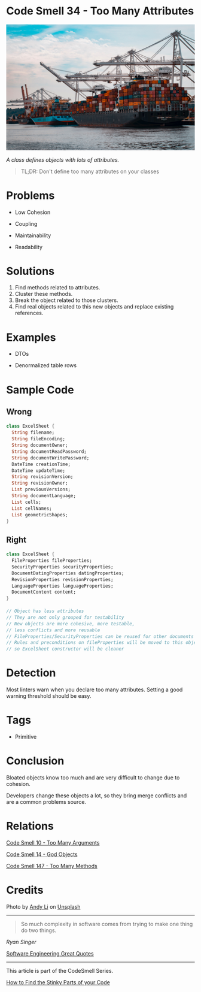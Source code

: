 # Code Smell 34 - Too Many Attributes

![Code Smell 34 - Too Many Attributes](Code%20Smell%2034%20-%20Too%20Many%20Attributes.jpg)

*A class defines objects with lots of attributes.*

> TL;DR: Don't define too many attributes on your classes

# Problems

- Low Cohesion

- Coupling

- Maintainability

- Readability

# Solutions

1. Find methods related to attributes.
2. Cluster these methods.
3. Break the object related to those clusters.
4. Find real objects related to this new objects and replace existing references.

# Examples

- DTOs

- Denormalized table rows

# Sample Code

## Wrong

[Gist Url]: # (https://gist.github.com/mcsee/b6c664aef3247af3bc48d19f3d47d20e)

```dart
class ExcelSheet {
  String filename;
  String fileEncoding;
  String documentOwner;
  String documentReadPassword;
  String documentWritePassword;  
  DateTime creationTime;
  DateTime updateTime;  
  String revisionVersion;
  String revisionOwner;
  List previousVersions;  
  String documentLanguage;  
  List cells;
  List cellNames;
  List geometricShapes;  
}
```

## Right

[Gist Url]: # (https://gist.github.com/mcsee/c34dd227f16b52772f8c4cfbb31841e8)

```dart
class ExcelSheet {
  FileProperties fileProperties;
  SecurityProperties securityProperties;
  DocumentDatingProperties datingProperties;
  RevisionProperties revisionProperties;
  LanguageProperties languageProperties;
  DocumentContent content;  
}

// Object has less attributes
// They are not only grouped for testability
// New objects are more cohesive, more testable, 
// less conflicts and more reusable
// FileProperties/SecurityProperties can be reused for other documents
// Rules and preconditions on fileProperties will be moved to this object 
// so ExcelSheet constructor will be cleaner
```

# Detection

Most linters warn when you declare too many attributes. Setting a good warning threshold should be easy.

# Tags

- Primitive

# Conclusion

Bloated objects know too much and are very difficult to change due to cohesion.

Developers change these objects a lot, so they bring merge conflicts and are a common problems source.

# Relations

[Code Smell 10 - Too Many Arguments](https://github.com/mcsee/Software-Design-Articles/tree/main/Articles/Code%20Smells/Code%20Smell%2010%20-%20Too%20Many%20Arguments/readme.md)

[Code Smell 14 - God Objects](https://github.com/mcsee/Software-Design-Articles/tree/main/Articles/Code%20Smells/Code%20Smell%2014%20-%20God%20Objects/readme.md)

[Code Smell 147 - Too Many Methods](https://github.com/mcsee/Software-Design-Articles/tree/main/Articles/Code%20Smells/Code%20Smell%20147%20-%20Too%20Many%20Methods/readme.md)

# Credits

Photo by [Andy Li](https://unsplash.com/@andasta) on [Unsplash](https://unsplash.com/s/photos/container)

* * *

> So much complexity in software comes from trying to make one thing do two things.

_Ryan Singer_

[Software Engineering Great Quotes](https://github.com/mcsee/Software-Design-Articles/tree/main/Articles/Quotes/Software%20Engineering%20Great%20Quotes/readme.md)

* * *

This article is part of the CodeSmell Series.

[How to Find the Stinky Parts of your Code](https://github.com/mcsee/Software-Design-Articles/tree/main/Articles/Code%20Smells/How%20to%20Find%20the%20Stinky%20parts%20of%20your%20Code/readme.md)

